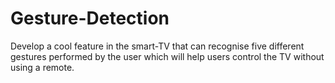 # Gesture-Detection
Develop a cool feature in the smart-TV that can recognise five different gestures performed by the user which will help users control the TV without using a remote. 

